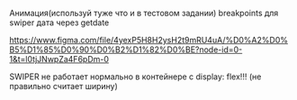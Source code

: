 Анимация(используй туже что и в тестовом задании) breakpoints для swiper
дата через getdate

https://www.figma.com/file/4yexP5H8H2ysH2t9mRU4uA/%D0%A2%D0%B5%D1%85%D0%90%D0%B2%D1%82%D0%BE?node-id=0-1&t=l0tjJNwpZa4F6pDm-0

SWIPER не работает нормально в контейнере с display: flex!!! (не правильно считает ширину)